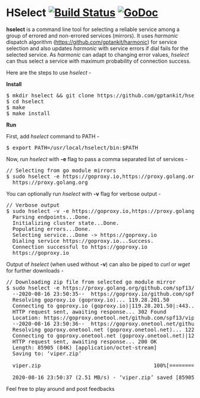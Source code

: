 # HSelect [![Build Status](https://travis-ci.com/gptankit/hselect.svg?branch=master)](https://travis-ci.com/gptankit/hselect) [![GoDoc](https://godoc.org/github.com/gptankit/hselect?status.svg)](https://pkg.go.dev/github.com/gptankit/hselect?tab=overview)

**hselect** is a command line tool for selecting a reliable service among a group of errored and non-errored services (mirrors). It uses *harmonic* dispatch algorithm (https://github.com/gptankit/harmonic) for service selection and also updates *harmonic* with service errors if dial fails for the selected service. As *harmonic* can adapt to changing error values, *hselect* can thus select a service with maximum probability of connection success.

Here are the steps to use *hselect* - </br>

**Install**

<pre>
$ mkdir hselect && git clone https://github.com/gptankit/hselect hselect/
$ cd hselect
$ make
$ make install
</pre>

**Run**

First, add *hselect* command to PATH -

<pre>
$ export PATH=/usr/local/hselect/bin:$PATH
</pre>

Now, run *hselect* with **-e** flag to pass a comma separated list of services - 

<pre>
// Selecting from go module mirrors
$ sudo hselect -e https://goproxy.io,https://proxy.golang.org,https://gocenter.io
  https://proxy.golang.org
</pre>

You can optionally run *hselect* with **-v** flag for verbose output - 

<pre>
// Verbose output
$ sudo hselect -v -e https://goproxy.io,https://proxy.golang.org,https://gocenter.io
  Parsing endpoints...Done.
  Initializing cluster state...Done.
  Populating errors...Done.
  Selecting service...Done -> https://goproxy.io
  Dialing service https://goproxy.io...Success.
  Connection successful to https://goproxy.io
  https://goproxy.io
</pre>

Output of *hselect* (when used without **-v**) can also be piped to *curl* or *wget* for further downloads - 

<pre>
// Downloading zip file from selected go module mirror
$ sudo hselect -e https://proxy.golang.org/github.com/spf13/viper/@v/v1.7.1.zip,https://goproxy.io/github.com/spf13/viper/@v/v1.7.1.zip,https://gocenter.io/github.com/spf13/viper/@v/v1.7.1.zip | xargs wget -O viper.zip
  --2020-08-16 23:50:35--  https://goproxy.io/github.com/spf13/viper/@v/v1.7.1.zip
  Resolving goproxy.io (goproxy.io)... 119.28.201.50
  Connecting to goproxy.io (goproxy.io)|119.28.201.50|:443... connected.
  HTTP request sent, awaiting response... 302 Found
  Location: https://goproxy.onetool.net/github.com/spf13/viper/@v/v1.7.1.zip [following]
  --2020-08-16 23:50:36--  https://goproxy.onetool.net/github.com/spf13/viper/@v/v1.7.1.zip
  Resolving goproxy.onetool.net (goproxy.onetool.net)... 122.10.255.108, 124.156.41.23, 122.10.255.106, ...
  Connecting to goproxy.onetool.net (goproxy.onetool.net)|122.10.255.108|:443... connected.
  HTTP request sent, awaiting response... 200 OK
  Length: 85905 (84K) [application/octet-stream]
  Saving to: ‘viper.zip’

  viper.zip                                    100%[=========================================>]  83.89K  --.-KB/s    in 0.03s

  2020-08-16 23:50:37 (2.51 MB/s) - ‘viper.zip’ saved [85905/85905]
</pre>

Feel free to play around and post feedbacks
